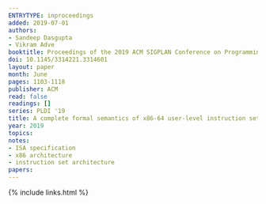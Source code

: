 ```yaml
---
ENTRYTYPE: inproceedings
added: 2019-07-01
authors:
- Sandeep Dasgupta
- Vikram Adve
booktitle: Proceedings of the 2019 ACM SIGPLAN Conference on Programming Language Design and Implementation
doi: 10.1145/3314221.3314601
layout: paper
month: June
pages: 1103-1118
publisher: ACM
read: false
readings: []
series: PLDI '19
title: A complete formal semantics of x86-64 user-level instruction set architecture
year: 2019
topics:
notes:
- ISA specification
- x86 architecture
- instruction set architecture
papers:
---
```


{% include links.html %}
